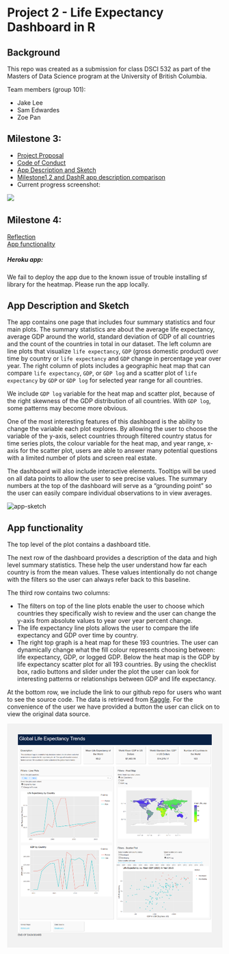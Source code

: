 # Project 2 - Life Expectancy Dashboard in R

## Background

This repo was created as a submission for class DSCI 532 as part of the Masters of Data Science program at the University of British Columbia.

Team members (group 101):

- Jake Lee
- Sam Edwardes
- Zoe Pan

## Milestone 3:

- [Project Proposal](docs/proposal.md)
- [Code of Conduct](docs/team-code-of-conduct.md)
- [App Description and Sketch](#app-description-and-sketch)  
- [Milestone1,2 and DashR app description comparison](https://github.com/UBC-MDS/DSCI_532_L01_group101_project2/compare/5a374c6ce7dc94bac847042b56afc7d8559ad6fd...13d3991ae907e43f8ff6a063787ea0efd5b68e9d)
- Current progress screenshot:  

![](assets/current_progress.png)



## Milestone 4:
 
[Reflection](docs/reflection.md)   
[App functionality](#app-functionality)   

##### Heroku app:

We fail to deploy the app due to the known issue of trouble installing sf library for the heatmap. Please run the app locally.


## App Description and Sketch

The app contains one page that includes four summary statistics and four main plots. The summary statistics are about the average life expectancy, average GDP around the world, standard deviation of GDP of all countries and the count of the countries in total in our dataset. The left column are line plots that visualize `life expectancy`, `GDP` (gross domestic product) over time by country or `life expectancy` and `GDP` change in percentage year over year. The right column of plots includes a geographic heat map that can compare `life expectancy`, `GDP`, or `GDP log` and a scatter plot of `life expectancy` by `GDP` or `GDP log` for selected year range for all countries.

We include `GDP log` variable for the heat map and scatter plot, because of the right skewness of the GDP distribution of all countries. With `GDP log`, some patterns may become more obvious.

One of the most interesting features of this dashboard is the ability to change the variable each plot explores. By allowing the user to choose the variable of the y-axis, select countries through filtered country status for time series plots, the colour variable for the heat map, and year range, x-axis for the scatter plot, users are able to answer many potential questions with a limited number of plots and screen real estate.

The dashboard will also include interactive elements. Tooltips will be used on all data points to allow the user to see precise values. The summary numbers at the top of the dashboard will serve as a “grounding point” so the user can easily compare individual observations to in view averages. 

![app-sketch](assets/app_screenshot_2019-12-05.png)


## App functionality  

The top level of the plot contains a dashboard title. 

The next row of the dashboard provides a description of the data and high level summary statistics. These help the user understand how far each country is from the mean values. These values intentionally do not change with the filters so the user can always refer back to this baseline.

The third row contains two columns:

- The filters on top of the line plots enable the user to choose which countries they specifically wish to review and the user can change the y-axis from absolute values to year over year percent change.
- The life expectancy line plots allows the user to compare the life expectancy and GDP over time by country.
- The right top graph is a heat map for these 193 countries. The user can dynamically change what the fill colour represents choosing between: life expectancy, GDP, or logged GDP. Below the heat map is the GDP by life expectancy scatter plot for all 193 countries. By using the checklist box, radio buttons and slider under the plot the user can look for interesting patterns or relationships between GDP and life expectancy.

At the bottom row, we include the link to our github repo for users who want to see the source code. The data is retrieved from [Kaggle](https://www.kaggle.com/kumarajarshi/life-expectancy-who). For the convenience of the user we have provided a button the user can click on to view the original data source.

![app-screenshot](assets/app_screenshot_2019-12-13.png)